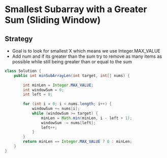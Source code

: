 # Smallest Subarray with a Greater Sum (Sliding Window)

## Strategy

* Goal is to look for smallest X which means we use Integer.MAX\_VALUE
* Add num and if its greater than the sum try to remove as many items as possible while still being greater than or equal to the sum&#x20;

```java
class Solution {
    public int minSubArrayLen(int target, int[] nums) {
        
        int minLen = Integer.MAX_VALUE;
        int windowSum = 0;
        int left = 0;
        
        for (int i = 0; i < nums.length; i++) {
            windowSum += nums[i]; 
            while (windowSum >= target) {
                minLen = Math.min(minLen, i - left + 1);
                windowSum -= nums[left];
                left++;
            }
        }
        return minLen == Integer.MAX_VALUE ? 0 : minLen;
    }
}
```
